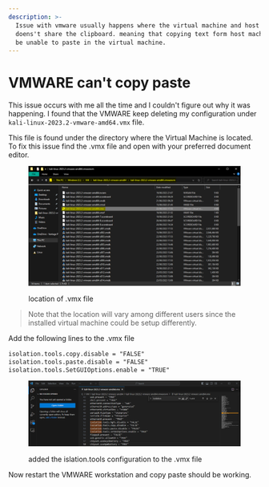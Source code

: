 ```yaml
---
description: >-
  Issue with vmware usually happens where the virtual machine and host machine
  doens't share the clipboard. meaning that copying text form host machine will
  be unable to paste in the virtual machine.
---
```


# VMWARE can't copy paste

This issue occurs with me all the time and I couldn't figure out why it was happening. I found that the VMWARE keep deleting my configuration under `kali-linux-2023.2-vmware-amd64.vmx` file.

This file is found under the directory where the Virtual Machine is located. To fix this issue find the .vmx file and open with your preferred document editor.

<figure><img src="../../.gitbook/assets/image (3).png" alt=""><figcaption><p>location of .vmx file</p></figcaption></figure>

> Note that the location will vary among different users since the installed virtual machine could be setup differently.

Add the following lines to the .vmx file

```
isolation.tools.copy.disable = "FALSE"
isolation.tools.paste.disable = "FALSE"
isolation.tools.SetGUIOptions.enable = "TRUE"
```

<figure><img src="../../.gitbook/assets/image (7).png" alt=""><figcaption><p>added the islation.tools configuration to the .vmx file</p></figcaption></figure>

Now restart the VMWARE workstation and copy paste should be working.


